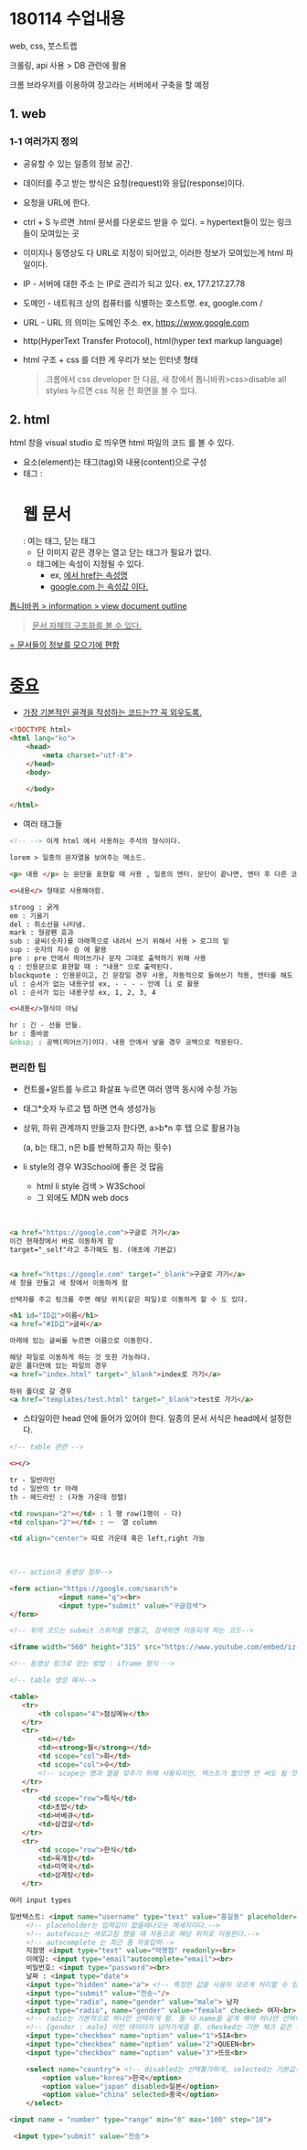 

# 180114 수업내용

web, css, 붓스트랩

크롤링, api 사용 > DB 관련에 활용

크롬 브라우저를 이용하여 장고라는 서버에서 구축을 할 예정



## 1. web

### 1-1 여러가지 정의

- 공유할 수 있는 일종의 정보 공간.

- 데이터를 주고 받는 방식은 요청(request)와 응답(response)이다.
- 요청을 URL에 한다.



- ctrl + S 누르면 .html 문서를 다운로드 받을 수 있다. = hypertext들이 있는 링크들이 모여있는 곳

- 이미지나 동영상도 다 URL로 지정이 되어있고, 이러한 정보가 모여있는게 html 파일이다.



- IP - 서버에 대한 주소 는 IP로 관리가 되고 있다. ex, 177.217.27.78
- 도메인 - 네트워크 상의 컴퓨터를 식별하는 호스트명. ex, google.com / 
- URL - URL 의 의미는 도메인 주소. ex, https://www.google.com



- http(HyperText Transfer Protocol), html(hyper text markup language)


- html 구조 +  css 를 더한 게 우리가 보는 인터넷 형태

  > 크롬에서 css developer 한 다음, 새 창에서 톱니바퀴>css>disable all styles 누르면 css 적용 전 화면을 볼 수 있다.



## 2. html

html 창을 visual studio 로 띄우면 html 파일의 코드 를 볼 수 있다.

- 요소(element)는 태그(tag)와 내용(content)으로 구성
- 태그 : <h1> 웹 문서 </h1> : 여는 태그, 닫는 태그
  - 단 이미지 같은 경우는 열고 닫는 태그가 필요가 없다.
  - 태그에는 속성이 지정될 수 있다.
    - ex, <a href='google.com'/> 에서 href는 속성명
    - google.com 는 속성값 이다.



톱니바퀴 > information > view document outline 

> 문서 자체의 구조화를 볼 수 있다.

= 문서들의 정보를 모으기에 편함



# 중요

- 가장 기본적인 골격을 작성하는 코드는?? 꼭 외우도록.

```html
<!DOCTYPE html>
<html lang="ko">
    <head> 
        <meta charset="utf-8">
    </head>
    <body>

    </body>

</html>
```



- 여러 태그들

```html
<!-- --> 이게 html 에서 사용하는 주석의 형식이다.
```

```html
lorem > 일종의 문자열을 보여주는 메소드. 
```

```html
<p> 내용 </p> 는 문단을 표현할 때 사용 , 일종의 엔터. 문단이 끝나면, 엔터 후 다른 코드가 시작된다. 다른 코드는 다음 줄에서 표현이 됨.
```

```html
<>내용</> 형태로 사용해야함.

strong : 굵게
em : 기울기
del : 취소선을 나타냄.
mark : 형광펜 효과
sub : 글씨(숫자)를 아래쪽으로 내려서 쓰기 위해서 사용 > 로그의 밑
sup : 숫자의 지수 승 에 활용
pre : pre 안에서 띄어쓰기나 문자 그대로 출력하기 위해 사용
q : 인용문으로 표현할 때 : "내용" 으로 출력된다.
blockquote : 인용문이고, 긴 문장일 경우 사용, 자동적으로 들여쓰기 적용, 엔터를 해도 하나의 문장으로 출력된다.
ul : 순서가 없는 내용구성 ex, - - - - 안에 li 로 활용
ol : 순서가 있는 내용구성 ex, 1, 2, 3, 4
```

```html
<>내용</>형식이 아님

hr : 긴 - 선을 만듦.
br : 줄바꿈
&nbsp; : 공백(띄어쓰기)이다. 내용 안에서 넣을 경우 공백으로 적용된다.
```



### 편리한 팁

- 컨트롤+알트를 누르고 화살표 누르면 여러 영역 동시에 수정 가능

- 태그*숫자 누르고 탭 하면 연속 생성가능

- 상위, 하위 관계까지 만들고자 한다면, a>b*n 후 탭 으로 활용가능

  (a, b는 태그, n은 b를 반복하고자 하는 횟수)

- li style의 경우 W3School에 좋은 것 많음
  - html li style 검색 > W3School 
  - 그 외에도 MDN web docs

​		

```html
<a href="https://google.com">구글로 가기</a>
이건 현재창에서 바로 이동하게 함
target="_self"라고 추가해도 됨. (애초에 기본값)


<a href="https://google.com" target="_blank">구글로 가기</a>
새 창을 만들고 새 창에서 이동하게 함
```



```html
선택자를 주고 링크를 주면 해당 위치(같은 파일)로 이동하게 할 수 도 있다. 

<h1 id="ID값">이름</h1>
<a href="#ID값">글씨</a>

아래에 있는 글씨를 누르면 이름으로 이동한다.
```

```html
해당 파일로 이동하게 하는 것 또한 가능하다.
같은 폴더안에 있는 파일의 경우
<a href="index.html" target="_blank">index로 가기</a>
        
하위 폴더로 갈 경우
<a href="templates/test.html" target="_blank">test로 가기</a>    
```



- 스타일이란 head 안에 들어가 있어야 한다. 일종의 문서 서식은 head에서 설정한다.

```html
<!-- table 관련 -->

<></>

tr - 일반라인
td - 일반의 tr 아래
th - 헤드라인 : (자동 가운데 정렬)

<td rowspan="2"></td> : l 행 row(1행이 - 다)
<td colspan="2"></td> : ㅡ  열 column

<td align="center"> 따로 가운데 혹은 left,right 가능
    
    
```

```html
<!-- action과 동영상 첨부-->

<form action="https://google.com/search">
            <input name="q"><br>
            <input type="submit" value="구글검색">
</form>

<!-- 위의 코드는 submit 스위치를 만들고, 검색하면 이동되게 하는 코드-->

<iframe width="560" height="315" src="https://www.youtube.com/embed/iz-7bubR0HU?start=10" frameborder="0" allow="accelerometer; autoplay; encrypted-media; gyroscope; picture-in-picture" allowfullscreen></iframe>

<!-- 동영상 링크로 얻는 방법 : iframe 형식 -->

```

 ```html
<!-- table 생성 예시-->

<table>
    <tr>
        <th colspan="4">점심메뉴</th>
    </tr>
    <tr>
        <td></td>
        <td><strong>월</strong></td>
        <td scope="col">화</td>
        <td scope="col">수</td>
        <!-- scope는 행과 열을 맞추기 위해 사용되지만, 텍스트가 짧으면 안 써도 될 것 같다.-->>
    </tr>
    <tr>
        <td scope="row">특식</td>
        <td>초밥</td>          
        <td>바베큐</td>
        <td>삼겹살</td>               
    </tr>
    <tr>
        <td scope="row">한식</td>
        <td>육개장</td>          
        <td>미역국</td>
        <td>삼계탕</td> 
    </tr>
 ```



```html
여러 input types

일반텍스트: <input name="username" type="text" value="홍길동" placeholder="이름입력좀" autofocus><br>
    <!-- placeholder는 입력값이 없을때나오는 메세지이다.-->
    <!-- autofocus는 새로고침 했을 때 자동으로 해당 위치로 이동한다.-->
    <!-- autocomplete 는 최근 폼 자동입력-->
    지점명 <input type="text" value="덕명점" readonly><br>
	이메일: <input type="email"autocomplete="email"><br>
    비밀번호: <input type="password"><br>
    날짜 : <input type="date">
    <input type="hidden" name="a"> <!-- 특정한 값을 사용자 모르게 처리할 수 있다.-->
    <input type="submit" value="전송~"/>
    <input type="radio", name="gender" value="male"> 남자
    <input type="radio", name="gender" value="female" checked> 여자<br> 
    <!-- radio는 기본적으로 하나만 선택하게 함. 둘 다 name을 같게 해야 하나만 선택하게끔 가능-->
    <!-- {gender : male} 이런 데이터가 넘어가게끔 함. checked는 기본 체크 같은 개념이다.-->
    <input type="checkbox" name="option" value="1">SIA<br>
    <input type="checkbox" name="option" value="2">QUEEN<br>
    <input type="checkbox" name="option" value="3">뜨또<br>

    <select name="country"> <!-- disabled는 선택불가하게, selected는 기본값-->
        <option value="korea">한국</option>
        <option value="japan" disabled>일본</option>
        <option value="china" selected>중국</option>
    </select>

<input name = "number" type="range" min="0" max="100" step="10">

 <input type="submit" value="전송">
```

